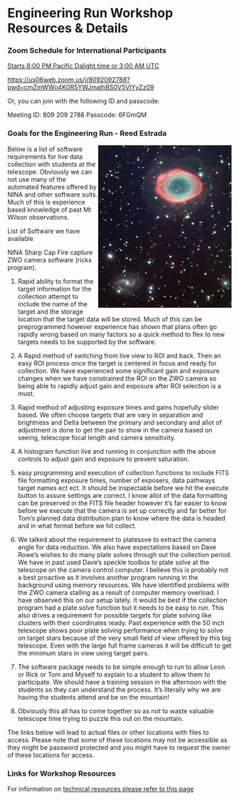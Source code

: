 # Engineering Run Workshop Resources & Details

### Zoom Schedule for International Participants
[Starts 8:00 PM Pacific Dalight time or 3:00 AM UTC](https://www.timeanddate.com/worldclock/converter.html?iso=20230516T030000&p1=1440&p2=871)

https://us06web.zoom.us/j/8092092788?pwd=cmZmWWo4K0R5YWJmalhBS0V5VlYyZz09

Or, you can join with the following ID and passcode:

Meeting ID: 809 209 2788
Passcode: 6FGmQM

### Goals for the Engineering Run - Reed Estrada

<img src="ring.png" align="right" width=300px />

Below is a list of software requirements for live data collection with students at the telescope.  Obviously we can not use many of the automated features offered by NINA and other software suits.  Much of this is experience based knowledge of past Mt Wilson observations.  
 
List of Software we have available
 
NINA
Sharp Cap
Fire capture 
ZWO camera software (ricks program). 
 
1. Rapid ability to format the target information for the collection attempt to include the name of the target and the storage location that the target data will be stored. Much of this can be preprogrammed however experience has shown that plans often go rapidly wrong based on many factors so a quick method to flex to new targets needs to be supported by the software.
 
2. A Rapid method of switching from live view to ROI and back.  Then an easy ROI process once the target is centered in focus and ready for collection.  We have experienced some significant gain and exposure changes when we have constrained the ROI on the ZWO camera so being able to rapidly adjust gain and exposure after ROI selection is a must. 
 
3. Rapid method of adjusting exposure times and gains hopefully slider based.  We often choose targets that are vary in separation and brightness and Delta between the primary and secondary and allot of adjustment is done to get the pair to show in the camera based on seeing, telescope focal length and camera sensitivity. 
 
4. A histogram function live and running  in conjunction with the above controls to adjust gain and exposure to prevent saturation. 
 
5.   easy programming and execution of collection functions to include FITS file formatting exposure times, number of exposers,  data pathways target names ect ect.
It should be inspectable before we hit the execute button to assure settings are correct.  I know allot of the data formatting can be preserved in the FITS file header however it’s far easier to know before we execute that the camera is set up correctly and far better for Tom’s planned data distribution plan to know where the data is headed and in what format before we hit collect. 
 
6. We talked about the requirement to platesove to extract the camera angle for data reduction. We also have expectations based on Dave Rowe’s wishes to do many plate solves  through out the collection period.  We have in past used Dave’s speckle toolbox to plate solve at the telescope on the camera control computer.  I believe this is probably not a best proactive as it involves another program running in the background using memory resources.  We have identified problems with the ZWO camera stalling as a result of computer memory overload.  I have observed this on our setup lately. It would be best if the collection program had a plate solve function but it needs to be easy to run.  This also drives a requirement for possible targets for plate solving like clusters with their coordinates ready.  Past experience with the 50 inch telescope shows poor plate solving performance when trying to solve on target stars because of the very small field of view offered by this big telescope. Even with the large full frame cameras it will be difficult to get the minimum stars in view using target pairs. 
 
7. The software package needs to be simple enough to run to allow Leon or Rick or Tom and Myself to explain to a student to allow them to participate.  We should have a training session in the afternoon with the students so they can understand the process.  It’s literally why we are having the students attend and be on the mountain! 
 
8. Obviously this all has to come together so as not to waste valuable telescope time trying to puzzle this out on the mountain. 

The links below will lead to actual files or other locations with files to access.  Please note that some of these locations may not be accessible as they might be password protected and you might have to request the owner of these locations for access.

### Links for Workshop Resources

For information on [technical resources please refer to this page](https://chandrunarayan.github.io/Mt-Wilson-Workshops/#links-for-workshop-resources)

